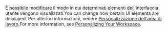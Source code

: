 <span data-ttu-id="d37ba-101">È possibile modificare il modo in cui determinati elementi dell'interfaccia utente vengono visualizzati.</span><span class="sxs-lookup"><span data-stu-id="d37ba-101">You can change how certain UI elements are displayed.</span></span> <span data-ttu-id="d37ba-102">Per ulteriori informazioni, vedere [Personalizzazione dell'area di lavoro](../ui-personalization-user.md).</span><span class="sxs-lookup"><span data-stu-id="d37ba-102">For more information, see [Personalizing Your Workspace](../ui-personalization-user.md).</span></span>
